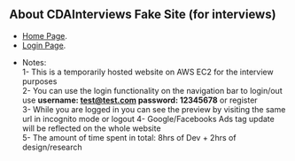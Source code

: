 
## About CDAInterviews Fake Site (for interviews)



- [Home Page](http://ec2-3-96-51-121.ca-central-1.compute.amazonaws.com/).
- [Login Page](http://ec2-3-96-51-121.ca-central-1.compute.amazonaws.com/login).
 * Notes: <br/>
 1- This is a temporarily hosted website on AWS EC2 for the interview purposes<br/>
 2- You can use the login functionality on the navigation bar to login/out<br/>
  use **username: test@test.com password: 12345678** or register<br/> 
 3- While you are logged in you can see the preview by visiting the same url in incognito mode or logout
 4- Google/Facebooks Ads tag update will be reflected on the whole website<br/>
 5- The amount of time spent in total: 8hrs of Dev + 2hrs of design/research 
